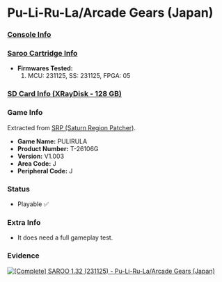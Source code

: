 # Pu-Li-Ru-La/Arcade Gears (Japan)

### [Console Info](../../../../Info/Consoles/VA13/README.md)

### [Saroo Cartridge Info](../../../../Info/Cartridges/RetroGameParadiseStore/1.32F/README.md)

- <b>Firmwares Tested:</b>
  1. MCU: 231125, SS: 231125, FPGA: 05

### [SD Card Info (XRayDisk - 128 GB)](../../../../Info/SdCards/XRayDisk/128GB/fat32/README.md)

### Game Info

Extracted from [SRP (Saturn Region Patcher)](https://segaxtreme.net/resources/saturn-region-patcher.81/download).

- <b>Game Name:</b> PULIRULA
- <b>Product Number:</b> T-26106G
- <b>Version:</b> V1.003
- <b>Area Code:</b> J
- <b>Peripheral Code:</b> J

### Status

- Playable :white_check_mark:

### Extra Info

- It does need a full gameplay test.

### Evidence

[![[Complete] SAROO 1.32 (231125) - Pu-Li-Ru-La/Arcade Gears (Japan)](https://img.youtube.com/vi/6neshFCoxbg/0.jpg)](https://www.youtube.com/watch?v=6neshFCoxbg)
